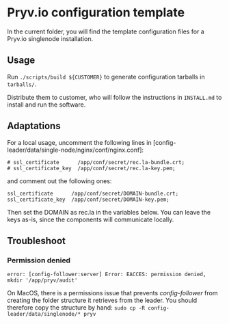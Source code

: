 # Pryv.io configuration template

In the current folder, you will find the template configuration files for a Pryv.io singlenode installation.

## Usage

Run `./scripts/build ${CUSTOMER}` to generate configuration tarballs in `tarballs/`.

Distribute them to customer, who will follow the instructions in `INSTALL.md` to install and run the software.

## Adaptations

For a local usage, uncomment the following lines in [config-leader/data/single-node/nginx/conf/nginx.conf]:  

```
# ssl_certificate      /app/conf/secret/rec.la-bundle.crt;
# ssl_certificate_key  /app/conf/secret/rec.la-key.pem;
```

and comment out the following ones:

```
ssl_certificate      /app/conf/secret/DOMAIN-bundle.crt;
ssl_certificate_key  /app/conf/secret/DOMAIN-key.pem;
```

Then set the DOMAIN as rec.la in the variables below. You can leave the keys as-is, since the components will communicate locally.

## Troubleshoot

### Permission denied

`error: [config-follower:server] Error: EACCES: permission denied, mkdir '/app/pryv/audit'`

On MacOS, there is a permissions issue that prevents *config-follower* from creating the folder structure it retrieves from the leader. You should therefore copy the structure by hand: `sudo cp -R config-leader/data/singlenode/* pryv`